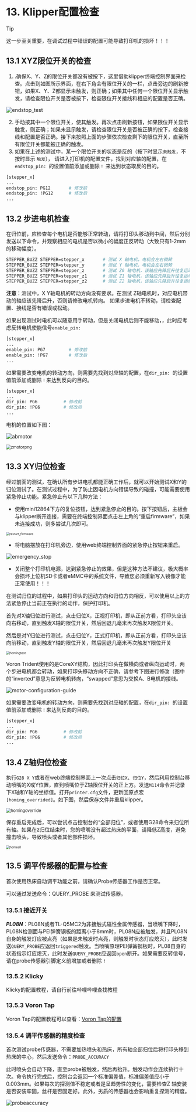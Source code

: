# 13. Klipper配置检查

> [!TIP]
> 这一步至关重要，在调试过程中错误的配置可能导致打印机的损坏！！！

## 13.1 XYZ限位开关的检查

1. .确保X、Y、Z的限位开关都没有被按下，这里借助klipper终端控制界面来检查。点击到如图所示界面，在右下角会有限位开关的一栏，点击旁边的刷新按钮，如果X、Y、Z都显示未触发，则正确；如果其中任何一个限位开关显示触发，请检查限位开关是否被按下，检查限位开关接线和相应的配置是否正确。

![endstop_test](../../images/boards/fly_super8/endstop_test.png)

2. 手动按其中一个限位开关，使其触发。再次点击刷新按钮，如果限位开关显示触发，则正确；如果未显示触发，请检查限位开关是否被正确的按下，检查接线和配置是否正确。接下来按照上面的步骤依次检查剩下的限位开关，直至所有限位开关都能被正确的触发。
3. 如果在上述的测试中，某一个限位开关的状态是反的（按下时显示``未触发``，不按时显示 ``触发``）， 请进入打印机的配置文件，找到对应轴的配置，在``endstop_pin: ``的设置值前添加或删除``！`` 来达到状态取反的目的。

```bash
[stepper_x]
...
endstop_pin: PG12       # 修改前
endstop_pin: !PG12      # 修改后
...
```

## 13.2 步进电机检查

在归位前，应检查每个电机是否能够正常转动，请将打印头移动到中间，然后分别发送以下命令，并观察相应的电机是否以微小的幅度正反转动（大致只有1-2mm的移动幅度）。

```bash
STEPPER_BUZZ STEPPER=stepper_x       # 测试 X 轴电机，电机会左右微转 
STEPPER_BUZZ STEPPER=stepper_y       # 测试 Y 轴电机，电机会左右微转 
STEPPER_BUZZ STEPPER=stepper_z       # 测试 Z0 轴电机，该轴应先降后升往复运动 
STEPPER_BUZZ STEPPER=stepper_z1      # 测试 Z1 轴电机，该轴应先降后升往复运动
STEPPER_BUZZ STEPPER=stepper_z2      # 测试 Z2 轴电机，该轴应先降后升往复运动

```

**注意**：测试中，X Y轴电机的转动方向没有要求。在测试 Z轴电机时，对应电机带动的轴应该先降后升，否则请修改电机转向。 如果步进电机不转动，请检查配置、接线是否有错误或松动。

如果出现测试时电机可以随意用手转动，但是关闭电机后则不能移动，，此时应考虑反转电机使能信号``enable_pin:``

```bash
[stepper_x]
...
enable_pin: PG7         # 修改前
enable_pin: !PG7        # 修改后
...
```

如果需要改变电机的转动方向，则需要先找到对应轴的配置，在``dir_pin: ``的设置值前添加或删除``！``来达到反向的目的。

```bash
[stepper_x]
...
dir_pin: PG6          # 修改前
dir_pin: !PG6         # 修改后
...
```

电机的位置如下图：

![abmotor](../../images/boards/fly_super8/abmotor.png)

<img src="../../images/boards/fly_super8/zmotorpng.png" alt="zmotorpng" style="zoom:80%;" />

## 13.3 XY归位检查

经过前面的测试，在确认所有步进电机都能正确工作后，就可以开始测试X和Y的归位测试了。在测试过程中，为了防止因电机方向错误导致的碰撞，可能需要使用紧急停止功能。紧急停止有以下几种方法：

* 使用mini12864下方的复位按钮，达到紧急停止的目的。按下按钮后，主板会与klipper断开连接，需要在终端控制界面点击左上角的“重启firmware”，如果未连接成功，则多尝试几次即可。

<img src="../../images/boards/fly_super8/restart_firmware.png" alt="restart_firmware" style="zoom:60%;" />

* 将电脑摆放在打印机旁边，使用web终端控制界面的紧急停止按钮来重启。

![emergency_stop](../../images/boards/fly_super8/emergency_stop.png)

* 关闭整个打印机电源，达到紧急停止的效果，但是这种方法不建议，极大概率会损坏上位机SD卡或者eMMC中的系统文件，导致您必须重新写入镜像才能正常使用！！！

在测试归位的过程中，如果打印头的运动方向和归位方向相反，可以使用以上的方法紧急停止当前正在执行的动作，保护打印机。

首先对X轴归位进行测试，点击归位X，正视打印机，即从正前方看，打印头应该向右移动，直到触发X轴的限位开关，然后回退几毫米再次触发X限位开关。

然后是对Y归位进行测试，点击归位Y，正式打印机，即从正前方看，打印头应该向前移动，直到触发Y轴的限位开关，然后回退几毫米再次触发Y限位开关

<img src="../../images/boards/fly_super8/homingtest.png" alt="homingtest" style="zoom:60%;" />

Voron Trident使用的是CoreXY结构，因此打印头在做横向或者纵向运动时，两个步进电机都会转动，如果打印头移动方向不正确，请参考下图进行修改（图中的“inverted”意思为反转电机转向，“swapped”意思为交换A、B电机的接线。



![motor-configuration-guide](../../images/boards/fly_super8/motor-configuration-guide.png)

如果需要改变电机的转动方向，则需要先找到对应轴的配置，在``dir_pin: ``的设置值前添加或删除``！``来达到反向的目的。

```bash
[stepper_x]
...
dir_pin: PG6          # 修改前
dir_pin: !PG6         # 修改后
...
```

## 13.4 Z轴归位检查

执行``G28 X Y``或者在web终端控制界面上一次点击``归位X``、``归位Y``，然后利用控制台移动喷嘴的X或Y位置，直到喷嘴位于Z轴限位开关的正上方。发送``M114``命令并记录下X轴和Y轴的坐标值。打开``printer.cfg``文件，更新回原点宏``[homing_overrided]``。如下图，然后保存文件并重启klipper。

<img src="../../images/boards/fly_super8/homingoverride.png" alt="homingoverride" style="zoom:80%;" />

保存重启完成后，可以尝试点击控制台的“全部归位”，或者使用G28命令来归位所有轴。如果在z归位结束时，您的喷嘴没有超过热床的平面，请降低Z高度，避免撞击喷头，导致喷头或者其他部件损坏。

<img src="../../images/boards/fly_super8/homeall.png" alt="homeall" style="zoom:60%;" />

## 13.5 调平传感器的配置与检查

首次使用热床自动调平功能之前，请确认Probe传感器工作是否正常。

可以通过发送命令：QUERY_PROBE 来测试传感器。

### 13.5.1 接近开关

***PL08N***：PL08N或者TL-Q5MC2为非接触式磁性金属传感器，当喷嘴下降时，PL08N检测面与PEI弹簧钢板的距离小于8mm时，PL08N应被触发，并且PL08N自身的触发灯应被点亮（如果是未触发时点亮，则触发时状态灯应熄灭），此时发送``QUERY_PROBE``应返回``triggered``触发。当喷嘴原理PEI弹簧钢板时，PL08自身的状态指示灯应熄灭，此时发送``QUERY_PROBE``应返回``open``断开。如果需要反转信号，请在probe传感器引脚定义前增加或者删除 ``!``

### 13.5.2 Klicky

Klicky的配置教程，请自行前往哔哩哔哩查找教程

### 13.5.3 Voron Tap

Voron Tap的配置教程可以查看：[Voron Tap的配置](https://www.bilibili.com/video/BV1UD4y1L7jX?vd_source=8a1517dea7f810886a480f8c9f0fd417 "点击即可跳转")

### 13.5.4 调平传感器的精度检查

首次测试probe传感器，不需要加热喷头和热床，所有轴全部归位后将打印头移到热床的中心，然后发送命令：``PROBE_ACCURACY``

此时喷头会自动下降，直至probe被触发，然后再抬升。触发动作会连续执行十次。命令执行完成后，控制台会返回一个标准偏差值，标准偏差值应小于0.003mm。如果每次的探测值不稳定或者是呈趋势性的变化，需要检查Z 轴安装是否安装牢固，丝杆是否固定好。此外，劣质的传感器也会影响重复探测的精度。

![probeaccuracy](../../images/boards/fly_super8/probeaccuracy.jpg)



